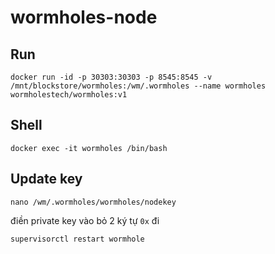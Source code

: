 # wormholes-node

## Run
    docker run -id -p 30303:30303 -p 8545:8545 -v /mnt/blockstore/wormholes:/wm/.wormholes --name wormholes wormholestech/wormholes:v1 
## Shell
    docker exec -it wormholes /bin/bash
## Update key
    nano /wm/.wormholes/wormholes/nodekey
điền private key vào bỏ 2 ký tự  `0x` đi

    supervisorctl restart wormhole
